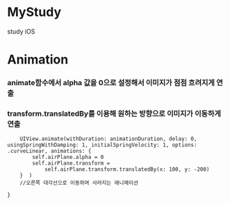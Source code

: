 # MyStudy
study iOS

# Animation

### animate함수에서 alpha 값을 0으로 설정해서 이미지가 점점 흐려지게 연출
### transform.translatedBy를 이용해 원하는 방향으로 이미지가 이동하게 연출

```func animate2() {
    UIView.animate(withDuration: animationDuration, delay: 0, usingSpringWithDamping: 1, initialSpringVelocity: 1, options: .curveLinear, animations: {
        self.airPlane.alpha = 0
        self.airPlane.transform =
            self.airPlane.transform.translatedBy(x: 100, y: -200)
    }  )
    //오른쪽 대각선으로 이동하며 사라지는 애니메이션
    
}
```


